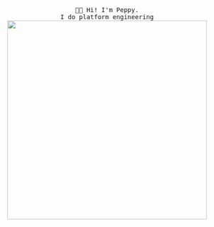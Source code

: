 <p align="center">
  <samp>
    👋🏾 Hi! I'm Peppy.
    <br>I do platform engineering
  </samp>
  </br>
  <img src="https://i.imgur.com/R6vISvd.png" width="450px">
</p>

